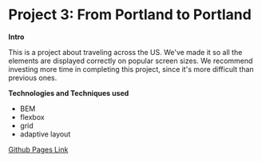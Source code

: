 # Project 3: From Portland to Portland

**Intro**

This is a project about traveling across the US. We've made it so all the elements are displayed correctly on popular screen sizes. We recommend investing more time in completing this project, since it's more difficult than previous ones.

**Technologies and Techniques used**
* BEM
* flexbox
* grid
* adaptive layout

[Github Pages Link](https://michael-ivlev.github.io/web_project_3)